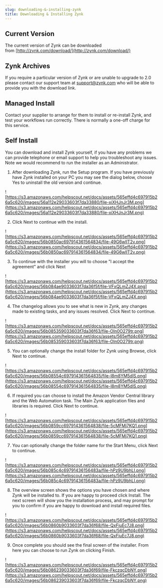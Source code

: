 ```yaml
---
slug: downloading-&-installing-zynk
title: Downloading & Installing Zynk
---
```

## Current Version

The current version of Zynk can be downloaded from [http://zynk.com/download/](http://zynk.com/download/)

## Zynk Archives
If you require a particular version of Zynk or are unable to upgrade to 2.0 please contact our support team at [support@zynk.com](mailto:support@zynk.com) who will be able to provide you with the download link.

## Managed Install
Contact your supplier to arrange for them to install or re-install Zynk, and test your workflows run correctly. There is normally a one-off charge for this service.

## Self Install
You can download and install Zynk yourself, if you have any problems we can provide telephone or email support to help you troubleshoot any issues. Note we would recommend to run the installer as an Administrator.

1. After downloading Zynk, run the Setup program. If you have&nbsp;previously have Zynk installed on your PC you may see the dialog below, choose Yes to uninstall the old version and continue.

![https://s3.amazonaws.com/helpscout.net/docs/assets/565effd4c697915b26a5c620/images/56a112e29033603f7da33880/file-xiXHJnJr3M.png](https://s3.amazonaws.com/helpscout.net/docs/assets/565effd4c697915b26a5c620/images/56a112e29033603f7da33880/file-xiXHJnJr3M.png)

2. Click Next to continue with the install.

![https://s3.amazonaws.com/helpscout.net/docs/assets/565effd4c697915b26a5c620/images/56b0850ac697914361564834/file-49G6wllT2v.png](https://s3.amazonaws.com/helpscout.net/docs/assets/565effd4c697915b26a5c620/images/56b0850ac697914361564834/file-49G6wllT2v.png)

3. To continue with the installer you will to choose "I accept the agreement" and click Next

![https://s3.amazonaws.com/helpscout.net/docs/assets/565effd4c697915b26a5c620/images/56b084ae9033603f7da36f5f/file-VFxQLmZJ4X.png](https://s3.amazonaws.com/helpscout.net/docs/assets/565effd4c697915b26a5c620/images/56b084ae9033603f7da36f5f/file-VFxQLmZJ4X.png)

4. The changelog allows you to see what is new in Zynk, any changes made to existing tasks, and any issues resolved. Click Next to continue.

![https://s3.amazonaws.com/helpscout.net/docs/assets/565effd4c697915b26a5c620/images/56b085359033603f7da36f63/file-OIn0O279tr.png](https://s3.amazonaws.com/helpscout.net/docs/assets/565effd4c697915b26a5c620/images/56b085359033603f7da36f63/file-OIn0O279tr.png)

5. You can optionally change the install folder for Zynk using Browse, click Next to continue.

![https://s3.amazonaws.com/helpscout.net/docs/assets/565effd4c697915b26a5c620/images/56b08554c697914361564835/file-l8m8YM5dlS.png](https://s3.amazonaws.com/helpscout.net/docs/assets/565effd4c697915b26a5c620/images/56b08554c697914361564835/file-l8m8YM5dlS.png)

6. If required you can choose to install the Amazon Vendor Central library and the Web Automation task. The Main Zynk application files and libraries is required. Click Next to continue.

![https://s3.amazonaws.com/helpscout.net/docs/assets/565effd4c697915b26a5c620/images/56b0859cc697914361564838/file-5cMFMj7KQ1.png](https://s3.amazonaws.com/helpscout.net/docs/assets/565effd4c697915b26a5c620/images/56b0859cc697914361564838/file-5cMFMj7KQ1.png)

7. You can optionally change the folder name for the Start Menu, click Next to continue.

![https://s3.amazonaws.com/helpscout.net/docs/assets/565effd4c697915b26a5c620/images/56b085c4c69791436156483a/file-hPz9U9bhLI.png](https://s3.amazonaws.com/helpscout.net/docs/assets/565effd4c697915b26a5c620/images/56b085c4c69791436156483a/file-hPz9U9bhLI.png)

8. The overview screen shows the options you have chosen and where Zynk will be installed to. If you are happy to proceed click Install. The next screen will show you the installation process, and may prompt for you to confirm if you are happy to download and install required files.

![https://s3.amazonaws.com/helpscout.net/docs/assets/565effd4c697915b26a5c620/images/56b0860b9033603f7da36f68/file-QxFiuEc7J8.png](https://s3.amazonaws.com/helpscout.net/docs/assets/565effd4c697915b26a5c620/images/56b0860b9033603f7da36f68/file-QxFiuEc7J8.png)

9. Once complete you should see the final screen of the installer. From here you can choose to run Zynk on clicking Finish.

![https://s3.amazonaws.com/helpscout.net/docs/assets/565effd4c697915b26a5c620/images/56b086239033603f7da36f69/file-FkczqcDbNY.png](https://s3.amazonaws.com/helpscout.net/docs/assets/565effd4c697915b26a5c620/images/56b086239033603f7da36f69/file-FkczqcDbNY.png)